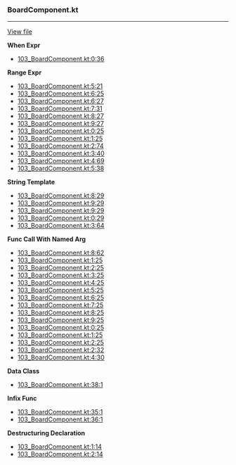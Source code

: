 ### BoardComponent.kt
---
[View file](files/103_BoardComponent.kt)

**When Expr**

 - [103_BoardComponent.kt:0:36](files/103_BoardComponent.kt#L0:)

**Range Expr**

 - [103_BoardComponent.kt:5:21](files/103_BoardComponent.kt#L5:)
 - [103_BoardComponent.kt:6:25](files/103_BoardComponent.kt#L6:)
 - [103_BoardComponent.kt:6:27](files/103_BoardComponent.kt#L6:)
 - [103_BoardComponent.kt:7:31](files/103_BoardComponent.kt#L7:)
 - [103_BoardComponent.kt:8:27](files/103_BoardComponent.kt#L8:)
 - [103_BoardComponent.kt:9:27](files/103_BoardComponent.kt#L9:)
 - [103_BoardComponent.kt:0:25](files/103_BoardComponent.kt#L0:)
 - [103_BoardComponent.kt:1:25](files/103_BoardComponent.kt#L1:)
 - [103_BoardComponent.kt:2:74](files/103_BoardComponent.kt#L2:)
 - [103_BoardComponent.kt:3:40](files/103_BoardComponent.kt#L3:)
 - [103_BoardComponent.kt:4:69](files/103_BoardComponent.kt#L4:)
 - [103_BoardComponent.kt:5:38](files/103_BoardComponent.kt#L5:)

**String Template**

 - [103_BoardComponent.kt:8:29](files/103_BoardComponent.kt#L8:)
 - [103_BoardComponent.kt:9:29](files/103_BoardComponent.kt#L9:)
 - [103_BoardComponent.kt:9:29](files/103_BoardComponent.kt#L9:)
 - [103_BoardComponent.kt:0:29](files/103_BoardComponent.kt#L0:)
 - [103_BoardComponent.kt:3:64](files/103_BoardComponent.kt#L3:)

**Func Call With Named Arg**

 - [103_BoardComponent.kt:8:62](files/103_BoardComponent.kt#L8:)
 - [103_BoardComponent.kt:1:25](files/103_BoardComponent.kt#L1:)
 - [103_BoardComponent.kt:2:25](files/103_BoardComponent.kt#L2:)
 - [103_BoardComponent.kt:3:25](files/103_BoardComponent.kt#L3:)
 - [103_BoardComponent.kt:4:25](files/103_BoardComponent.kt#L4:)
 - [103_BoardComponent.kt:5:25](files/103_BoardComponent.kt#L5:)
 - [103_BoardComponent.kt:6:25](files/103_BoardComponent.kt#L6:)
 - [103_BoardComponent.kt:7:25](files/103_BoardComponent.kt#L7:)
 - [103_BoardComponent.kt:8:25](files/103_BoardComponent.kt#L8:)
 - [103_BoardComponent.kt:9:25](files/103_BoardComponent.kt#L9:)
 - [103_BoardComponent.kt:0:25](files/103_BoardComponent.kt#L0:)
 - [103_BoardComponent.kt:1:25](files/103_BoardComponent.kt#L1:)
 - [103_BoardComponent.kt:2:25](files/103_BoardComponent.kt#L2:)
 - [103_BoardComponent.kt:2:32](files/103_BoardComponent.kt#L2:)
 - [103_BoardComponent.kt:4:30](files/103_BoardComponent.kt#L4:)

**Data Class**

 - [103_BoardComponent.kt:38:1](files/103_BoardComponent.kt#L38)

**Infix Func**

 - [103_BoardComponent.kt:35:1](files/103_BoardComponent.kt#L35)
 - [103_BoardComponent.kt:36:1](files/103_BoardComponent.kt#L36)

**Destructuring Declaration**

 - [103_BoardComponent.kt:1:14](files/103_BoardComponent.kt#L1:)
 - [103_BoardComponent.kt:2:14](files/103_BoardComponent.kt#L2:)
